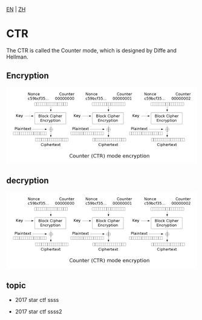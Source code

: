 [EN](./ctr.md) | [ZH](./ctr-zh.md)
# CTR



The CTR is called the Counter mode, which is designed by Diffe and Hellman.


## Encryption


![](./figure/ctr_encryption.png)



## decryption


![](./figure/ctr_encryption.png)



## topic


- 2017 star ctf ssss

- 2017 star ctf ssss2